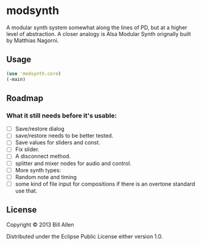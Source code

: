 # modsynth

A modular synth system somewhat along the lines of PD, but at a higher level of abstraction. A closer analogy is Alsa Modular Synth orignally built by Matthias Nagorni.

## Usage

```clj
(use 'modsynth.core)
(-main)
```

## Roadmap

### What it still needs before it's usable:

- [ ] Save/restore dialog
- [ ] save/restore needs to be better tested.
- [ ] Save values for sliders and const.
- [ ] Fix slider.
- [ ] A disconnect method.
- [ ] splitter and mixer nodes for audio and control.
- [ ] More synth types:
- [ ] Random note and timing
- [ ] some kind of file input for compositions if there is an overtone standard use that.

## License

Copyright © 2013 Bill Allen

Distributed under the Eclipse Public License either version 1.0.
